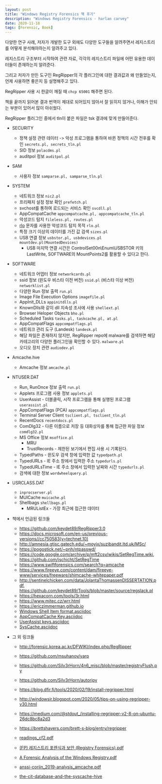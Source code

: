 ```yaml
---
layout: post
title: "Windows Registry Forensics 책 후기"
description: "Windows Registry Forensics - harlan carvey"
date: 2020-11-18
tags: [Forensic, Book]
---
```


다양한 연구 사례, 저자가 개발한 도구 외에도 다양한 도구들을 알려주면서 레지스트리를 어떻게 분석해야하는지 알려주고 있다.

레지스트리 구조부터 시작하여 관련 자료, 각각의 레지스트리 파일에 어떤 유용한 데이터들이 존재하는지 알려준다.

그리고 저자가 만든 도구인 RegRipper의 각 플러그인에 대한 결과값과 왜 만들었는지, 언제 사용하면 좋은지 등 설명해주고 있다.

RegRipper 사용 시 한글이 깨질 때 ```chcp 65001``` 해주면 된다.

책을 끝까지 읽어본 결과 번역이 제대로 되어있지 않아서 잘 읽히지 않거나, 이해가 안되는 부분이 있어서 많이 아쉬웠다.

RegRipper 플러그인 중에서 tln이 붙은 파일은 tsk 결과에 맞게 만들어준다.

* SECURITY
    * 정책 설정 관련 데이터 -> 악성 프로그램을 통하여 바뀐 정책의 시간 전후를 확인 `secrets.pl, secrets_tln.pl`
    * SID 정보 `polacdms.pl`
    * auditpol 정보 `auditpol.pl`

* SAM
    * 사용자 정보 `samparse.pl, samparse_tln.pl`

* SYSTEM
    * 네트워크 정보 `nic2.pl`
    * 프리패치 설정 정보 확인 `prefetch.pl`
    * svchost를 통하여 로드되는 서비스 확인 `svcdll.pl`
    * AppCompatCache `appcompatcache.pl, appcompatcache_tln.pl`
    * 악성코드 탐지 `fileless.pl, routes.pl`
    * <a href="https://www.secureworks.com/blog/how-to-hide-malware-in-unicode">rlo</a> 문자를 사용한 악성코드 탐지 목적 `rlo.pl`
    * 특정 크기 이상의 데이터를 가진 값 검색 `sizes.pl`
    * USB 연결 정보 `usbstor.pl, usbdevices.pl mountdev.pl(MountedDevices)`
        * USB 마지막 연결 시간은 ControlSet00n\Enum\USBSTOR 키의 LastWrite, SOFTWARE의 MountPoints2를 활용할 수 있다고 한다.

* SOFTWARE
    * 네트워크 어뎁터 정보 `networkcards.pl`
    * ssid 정보 (윈도우 비스타 이전 버전) `ssid.pl` (비스타 이상 버전) `networklist.pl`
    * 다양한 Run 정보 출력 `run.pl`
    * Image File Execution Options `imagefile.pl`
    * AppInit_DLLs `appinitdlls.pl`
    * KnownDlls와 같이 dll 지속성 조사에 사용 `shellext.pl`
    * Browser Heloper Objects `bho.pl`
    * Scheduled Tasks `tasks.pl, taskcache.pl, at.pl`
    * AppCompatFlags `appcompatflags.pl`
    * 네트워크 관리 도구 (Landesk) `landesk.pl`
    * 해당 파일은 존재하지 않지만, RegRipper repo에 malware를 검색하면 해당 카테고리의 다양한 플러그인을 확인할 수 있다. `malware.pl`
    * 오디오 장치 관련 `audiodev.pl`

* Amcache.hve
    * Amcache 정보 `amcache.pl`

* NTUSER.DAT
    * Run, RunOnce 정보 출력 `run.pl`
    * Applets 프로그램 사용 정보 `applets.pl`
    * UserAssist - 더블클릭, 시작 프로그램을 통해 실행된 프로그램 `userassist.pl`
    * AppCompatFlags (PCA) `appcompatflags.pl`
    * Terminal Server Client `tsclient.pl, tsclient_tln.pl`
    * RecentDocs `recentdocs.pl`
    * ComDlg32 - 다른 이름으로 저장 등 대화상자를 통해 접근한 파일 정보 `comdlg32.pl`
    * MS Office 정보 `msoffice.pl`
        * MRU
        * TrustRecords - 제한된 보기에서 편집 사용 시 기록된다.
    * TypedPaths - 윈도우 검색 창에 입력한 값 `typedpath.pl`
    * TypedURLs - IE 주소 창에서 입력한 주소 `typedurls.pl`
    * TypedURLsTime - IE 주소 창에서 입력한 날짜와 시간 `typedurls.pl`
    * 검색에 대한 정보 `wordwheelquery.pl`

* USRCLASS.DAT
    * `inprocserver.pl`
    * MUICache `muicache.pl`
    * Shellbags `shellbags.pl`
        * MRUListEx - 가장 최근에 접근한 데이터

* 책에서 언급된 링크들
    * https://github.com/keydet89/RegRipper3.0
    * https://docs.microsoft.com/en-us/previous-versions//cc750583(v=technet.10)
    * http://amnesia.gtisc.gatech.edu/~moyix/suzibandit.ltd.uk/MSc/
    * https://pogostick.net/~pnh/ntpasswd/
    * https://code.google.com/archive/p/mft2csv/wikis/SetRegTime.wiki, https://github.com/jschicht/SetRegTime
    * https://www.swiftforensics.com/search?q=amcache
    * https://www.fireeye.com/content/dam/fireeye-www/services/freeware/shimcache-whitepaper.pdf
    * http://sentinelchicken.com/data/JolantaThomassenDISSERTATION.pdf, https://github.com/keydet89/Tools/blob/master/source/regslack.pl
    * https://hexacorn.com/tools/3r.html
    * https://www.mitec.cz/wrr.html
    * https://ericzimmerman.github.io
    * <a href="https://github.com/libyal/libfwsi/blob/master/documentation/Windows%20Shell%20Item%20format.asciidoc">Windows Shell Item format.asciidoc</a>
    * <a href="https://github.com/libyal/winreg-kb/blob/master/documentation/Application%20Compatibility%20Cache%20key.asciidoc">AppCompatCache Key.asciidoc</a>
    * <a href="https://github.com/libyal/winreg-kb/blob/master/documentation/User%20Assist%20keys.asciidoc">UserAssist keys.asciidoc</a>
    * <a href="https://github.com/libyal/winreg-kb/blob/master/documentation/SysCache.asciidoc">SysCache.asciidoc</a>

* 그 외 링크들
    * http://forensic.korea.ac.kr/DFWIKI/index.php/RegRipper
    * https://github.com/msuhanov/yarp
    * https://github.com/Silv3rHorn/4n6_misc/blob/master/registryFlush.py
    * https://github.com/Silv3rHorn/autoripy
    * https://blog.dfir.fi/tools/2020/02/19/install-regripper.html
    * http://windowsir.blogspot.com/2020/05/tips-on-using-regripper-v30.html
    * https://medium.com/@stdout_/installing-regripper-v2-8-on-ubuntu-26dc8bc8a2d3
    * https://brettshavers.com/brett-s-blog/entry/regripper

    * <a href="http://index-of.co.uk/readings/readings_cf2.pdf">readings_cf2.pdf</a>
    * <a href="https://github.com/proneer/Slides/blob/master/Windows/(FP)%20%EB%A0%88%EC%A7%80%EC%8A%A4%ED%8A%B8%EB%A6%AC%20%ED%8F%AC%EB%A0%8C%EC%8B%9D%EA%B3%BC%20%EB%B3%B4%EC%95%88%20(Registry%20Forensics).pdf">(FP) 레지스트리 포렌식과 보안 (Registry Forensics).pdf</a>
    * <a href="http://index-of.co.uk/Forensic/A%20Forensic%20Analysis%20of%20the%20Windows%20Registry.pdf">A Forensic Analysis of the Windows Registry.pdf</a>
    * <a href="https://www.ssi.gouv.fr/uploads/2019/01/anssi-coriin_2019-analysis_amcache.pdf">anssi-coriin_2019-analysis_amcache.pdf</a>
    * <a href="https://dfir.ru/2018/12/02/the-cit-database-and-the-syscache-hive/">the-cit-database-and-the-syscache-hive</a>